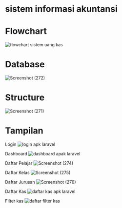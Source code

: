 # sistem informasi akuntansi

# Flowchart
![flowchart sistem uang kas](https://github.com/luviasyiva/sistem-uang-kas/assets/152132256/f9150f83-6a45-4efe-bb75-f0f22ffff3ed)

# Database
![Screenshot (272)](https://github.com/luviasyiva/sistem-uang-kas/assets/152132256/6cb1ef30-e8ab-4726-9f32-755f172108f4)

# Structure
![Screenshot (271)](https://github.com/luviasyiva/sistem-uang-kas/assets/152132256/a0f36344-9cc5-4407-8a33-c5f47345b9d3)

 # Tampilan 
 Login
 ![login apk laravel](https://github.com/luviasyiva/Sistem-Uang-Kas/assets/152132256/66c99ebb-abee-4c32-b655-5d374de57903)

 Dashboard
 ![dashboard apak laravel](https://github.com/luviasyiva/Sistem-Uang-Kas/assets/152132256/e3460347-0072-4a1f-9ceb-ab9dbbbedb31)

 Daftar Pelajar
 ![Screenshot (274)](https://github.com/luviasyiva/Sistem-Uang-Kas/assets/152132256/83991ad3-48a2-4802-801e-6dfd38244104)

Daftar Kelas
![Screenshot (275)](https://github.com/luviasyiva/Sistem-Uang-Kas/assets/152132256/49660f1d-a08a-4490-941c-f900a3435fac)

 Daftar Jurusan 
 ![Screenshot (276)](https://github.com/luviasyiva/Sistem-Uang-Kas/assets/152132256/68f03787-cb94-4c8e-af1d-024d11ffb8bf)

 Daftar Kas
 ![daftar kas apk laravel](https://github.com/luviasyiva/Sistem-Uang-Kas/assets/152132256/33ca66ba-210b-4b2e-9889-d9c624dc90f9)
 
Filter kas
![daftar filter kas](https://github.com/luviasyiva/Sistem-Uang-Kas/assets/152132256/b724b659-96ad-4911-85d4-07f6cc0900c2)


